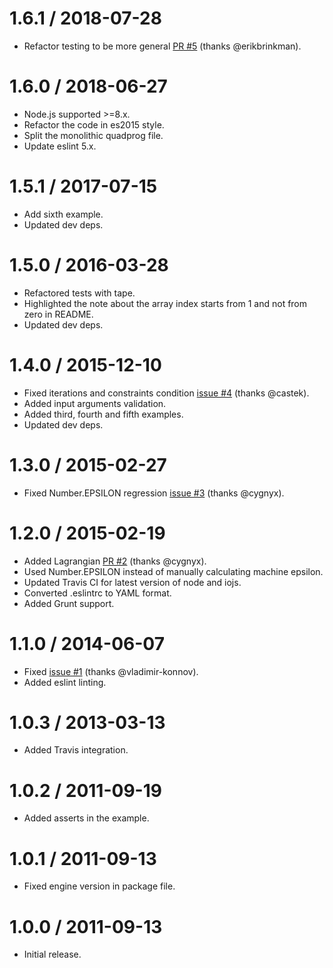 1.6.1 / 2018-07-28
==================

* Refactor testing to be more general [PR #5](https://github.com/albertosantini/node-quadprog/pull/5) (thanks @erikbrinkman).

1.6.0 / 2018-06-27
==================

* Node.js supported >=8.x.
* Refactor the code in es2015 style.
* Split the monolithic quadprog file.
* Update eslint 5.x.

1.5.1 / 2017-07-15
==================

* Add sixth example.
* Updated dev deps.

1.5.0 / 2016-03-28
==================

* Refactored tests with tape.
* Highlighted the note about the array index starts from 1 and not from zero in README.
* Updated dev deps.

1.4.0 / 2015-12-10
==================

* Fixed iterations and constraints condition [issue #4](https://github.com/albertosantini/node-quadprog/issues/4) (thanks @castek).
* Added input arguments validation.
* Added third, fourth and fifth examples.
* Updated dev deps.

1.3.0 / 2015-02-27
==================

* Fixed Number.EPSILON regression [issue #3](https://github.com/albertosantini/node-quadprog/issues/3) (thanks @cygnyx).

1.2.0 / 2015-02-19
==================

* Added Lagrangian [PR #2](https://github.com/albertosantini/node-quadprog/pull/2) (thanks @cygnyx).
* Used Number.EPSILON instead of manually calculating machine epsilon.
* Updated Travis CI for latest version of node and iojs.
* Converted .eslintrc to YAML format.
* Added Grunt support.

1.1.0 / 2014-06-07
==================

* Fixed [issue #1](https://github.com/albertosantini/node-quadprog/issues/1) (thanks @vladimir-konnov).
* Added eslint linting.

1.0.3 / 2013-03-13
==================

* Added Travis integration.

1.0.2 / 2011-09-19
==================

* Added asserts in the example.

1.0.1 / 2011-09-13
==================

* Fixed engine version in package file.

1.0.0 / 2011-09-13
==================

* Initial release.

